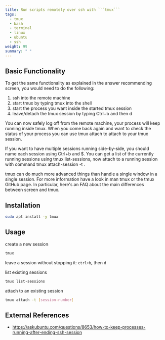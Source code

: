 ```yaml
---
title: Run scripts remotely over ssh with ```tmux```
tags:
  - tmux
  - bash
  - terminal
  - linux
  - ubuntu
  - ssh
weight: 99
summary: " "
---
```


## Basic Functionality

To get the same functionality as explained in the answer recommending screen, you would need to do the following:

1. ssh into the remote machine
1. start tmux by typing tmux into the shell
1. start the process you want inside the started tmux session
1. leave/detach the tmux session by typing Ctrl+b and then d

You can now safely log off from the remote machine, your process will keep running inside tmux. When you come back again and want to check the status of your process you can use tmux attach to attach to your tmux session.

If you want to have multiple sessions running side-by-side, you should name each session using Ctrl+b and $. You can get a list of the currently running sessions using tmux list-sessions, now attach to a running session with command tmux attach-session -t <session-name>.

tmux can do much more advanced things than handle a single window in a single session. For more information have a look in man tmux or the tmux GitHub page. In particular, here's an FAQ about the main differences between screen and tmux.

## Installation

```bash
sudo apt install -y tmux
```

## Usage

create a new session

```bash
tmux
```

leave a session without stopping it: ```ctrl+b```, then ```d```

list existing sessions

```bash
tmux list-sessions
```

attach to an existing session

```bash
tmux attach -t [session-number]
```

## External References

* <https://askubuntu.com/questions/8653/how-to-keep-processes-running-after-ending-ssh-session>
